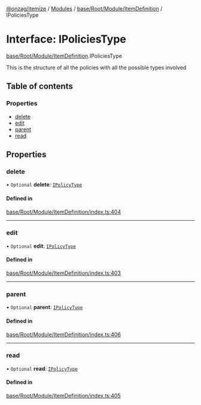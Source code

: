 [@onzag/itemize](../README.md) / [Modules](../modules.md) / [base/Root/Module/ItemDefinition](../modules/base_Root_Module_ItemDefinition.md) / IPoliciesType

# Interface: IPoliciesType

[base/Root/Module/ItemDefinition](../modules/base_Root_Module_ItemDefinition.md).IPoliciesType

This is the structure of all the policies
with all the possible types involved

## Table of contents

### Properties

- [delete](base_Root_Module_ItemDefinition.IPoliciesType.md#delete)
- [edit](base_Root_Module_ItemDefinition.IPoliciesType.md#edit)
- [parent](base_Root_Module_ItemDefinition.IPoliciesType.md#parent)
- [read](base_Root_Module_ItemDefinition.IPoliciesType.md#read)

## Properties

### delete

• `Optional` **delete**: [`IPolicyType`](base_Root_Module_ItemDefinition.IPolicyType.md)

#### Defined in

[base/Root/Module/ItemDefinition/index.ts:404](https://github.com/onzag/itemize/blob/f2f29986/base/Root/Module/ItemDefinition/index.ts#L404)

___

### edit

• `Optional` **edit**: [`IPolicyType`](base_Root_Module_ItemDefinition.IPolicyType.md)

#### Defined in

[base/Root/Module/ItemDefinition/index.ts:403](https://github.com/onzag/itemize/blob/f2f29986/base/Root/Module/ItemDefinition/index.ts#L403)

___

### parent

• `Optional` **parent**: [`IPolicyType`](base_Root_Module_ItemDefinition.IPolicyType.md)

#### Defined in

[base/Root/Module/ItemDefinition/index.ts:406](https://github.com/onzag/itemize/blob/f2f29986/base/Root/Module/ItemDefinition/index.ts#L406)

___

### read

• `Optional` **read**: [`IPolicyType`](base_Root_Module_ItemDefinition.IPolicyType.md)

#### Defined in

[base/Root/Module/ItemDefinition/index.ts:405](https://github.com/onzag/itemize/blob/f2f29986/base/Root/Module/ItemDefinition/index.ts#L405)
